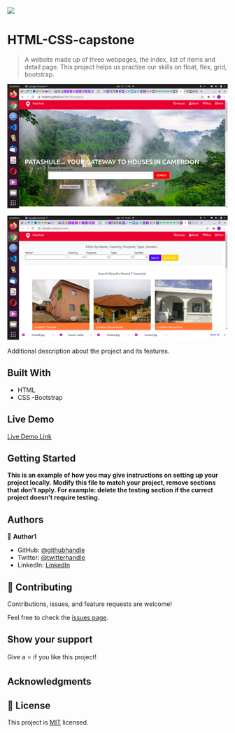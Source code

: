 ![](https://img.shields.io/badge/Microverse-blueviolet)

# HTML-CSS-capstone

> A website made up of three webpages, the index, list of items and detail page. This project helps us practise our skills on float, flex, grid, bootstrap.  

![screenshot](images/main_page.png)

![screenshot](images/List_of_items.png)

Additional description about the project and its features.

## Built With

- HTML
- CSS
-Bootstrap

## Live Demo

[Live Demo Link](https://fondem-jr.github.io/HTML-CSS-capstone/)


## Getting Started

**This is an example of how you may give instructions on setting up your project locally.**
**Modify this file to match your project, remove sections that don't apply. For example: delete the testing section if the currect project doesn't require testing.**




## Authors

👤 **Author1**

- GitHub: [@githubhandle](https://github.com/Fondem-Jr/)
- Twitter: [@twitterhandle](https://twitter.com/OpportunistZeus)
- LinkedIn: [LinkedIn](https://www.linkedin.com/in/fondem-junior-57484744)

## 🤝 Contributing

Contributions, issues, and feature requests are welcome!

Feel free to check the [issues page](issues/).

## Show your support

Give a ⭐️ if you like this project!

## Acknowledgments



## 📝 License

This project is [MIT](lic.url) licensed.
